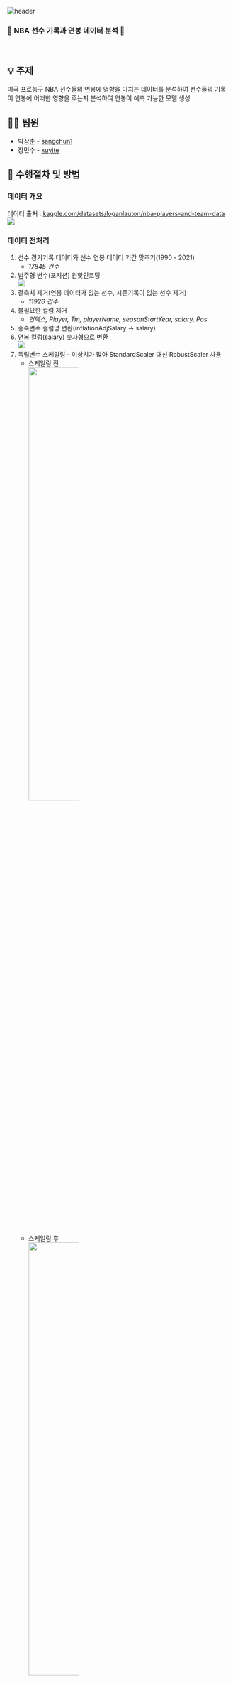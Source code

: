 ![header](https://capsule-render.vercel.app/api?type=waving&color=auto&height=200&section=header&text=nba_salary&fontSize=50)

### :basketball: NBA 선수 기록과 연봉 데이터 분석 :basketball:
<br>

## :bulb: 주제
미국 프로농구 NBA 선수들의 연봉에 영향을 미치는 데이터를 분석하여 선수들의 기록이 연봉에 어떠한 영향을 주는지 분석하여 연봉이 예측 가능한 모델 생성

## 👨‍💼 팀원

<ul>
  <li>박상춘 - <a href="https://github.com/sangchun1">sangchun1</a></li>
  <li>장민수 - <a href="https://github.com/xuyite">xuyite</a></li>
</ul>

## :microscope: 수행절차 및 방법
### 데이터 개요
데이터 출처 : [kaggle.com/datasets/loganlauton/nba-players-and-team-data](https://www.kaggle.com/datasets/loganlauton/nba-players-and-team-data)
<br>
<img src="https://user-images.githubusercontent.com/121409511/228159529-b407c801-bc2f-4384-828c-9533ad29b35a.png"/>

### 데이터 전처리
<ol>
  <li>
    선수 경기기록 데이터와 선수 연봉 데이터 기간 맞추기(1990 - 2021)
    <ul><li><i>17845 건수</i></li></ul>
  </li>
  <li>
    범주형 변수(포지션) 원핫인코딩<br>
    <img src="https://user-images.githubusercontent.com/121409511/228165783-f7076292-3481-4a30-b5c5-428e4f1ecb1c.png"/>
  </li>
  <li>
    결측치 제거(연봉 데이터가 없는 선수, 시즌기록이 없는 선수 제거)
    <ul><li><i>11926 건수</i></li></ul>
  </li>
  <li>
    불필요한 컬럼 제거
    <ul><li><i>인덱스, Player, Tm, playerName, seasonStartYear, salary, Pos</i></li></ul>
  </li>
  <li>
    종속변수 컬럼명 변환(inflationAdjSalary -> salary)
  </li>
  <li>
    연봉 컬럼(salary) 숫자형으로 변환<br>
    <img src="https://user-images.githubusercontent.com/121409511/228166704-3d0a5e83-7849-4f21-b364-73b28b85e385.png"/>
  </li>
  <li>
    독립변수 스케일링 - 이상치가 많아 StandardScaler 대신 RobustScaler 사용
    <ul>
      <li>
        스케일링 전<br>
        <img src="https://user-images.githubusercontent.com/121409511/228167606-2527a370-013f-45bc-9697-0f76293619e2.png" width=50%/>
      </li>
      <li>
        스케일링 후<br>
        <img src="https://user-images.githubusercontent.com/121409511/228167611-d9470099-773d-4a93-8855-a5e510296b64.png" width=50%/>
      </li>
    </ul>
  </li>
 </ol>
 <ul><li>총 11926개의 데이터 건수와 33개의 변수( 독립변수(X) : 32, 종속변수(Y) : 1 )</li></ul>

### 상관분석
### 회귀분석
### 회귀분석 모형 비교 분석
총 6개의 모형
<ol>
  <li>Ordinary Least Squares(OLS)</li>
  <li>Linear Regression</li>
  <li>의사결정나무(Decision Tree)</li>
  <li>Support Vector Machine(SVM)</li>
  <li>랜덤 포레스트(Random Forest)</li>
  <li>인공신경망(Artificial Neural Network)</li>
</ol>
다중공선성 의심으로 의존적인 변수들 제거
<ul><li></li></ul>
후진제거법으로 유의하지 않은 변수들 제거
<ul><li></li></ul>
분석 방법:
<ol>
  <li>모델 테스트</li>
  <li>GridSearchCV 또는 RandomSearchCV로 최적의 파라미터 탐색</li>
  <li>최적의 파라미터로 모델 생성</li>
  <li>정확도 : R-squared, 오차 : 평균 제곱근 오차(RMSE)</li>
</ol>

## :bar_chart: 결과물
<img src="https://user-images.githubusercontent.com/121409511/228169963-119a9b25-f756-4a2e-a692-5185f371a7fd.png"/>

[PPT 발표자료](https://docs.google.com/presentation/d/1zm7ERAnbzVLzFRGdovSC0qN0e-pP-3u6laDKWe4dpZY/edit?usp=sharing)

## :seedling: 사용 언어
<div align="left">
  <img src="https://img.shields.io/badge/Python-3776AB?style=flat-square&logo=python&logoColor=white"/>
  <img src="https://img.shields.io/badge/R-276DC3?style=flat-square&logo=r&logoColor=white"/>
</div>

## :open_file_folder: 사용 패키지
<div align="left">
  <img src="https://img.shields.io/badge/pandas-%23150458.svg?style=flat-square&logo=pandas&logoColor=white"/>
  <img src="https://img.shields.io/badge/numpy-%23013243.svg?style=flat-square&logo=numpy&logoColor=white"/>
  <img src="https://img.shields.io/badge/Matplotlib-%23ffffff.svg?style=flat-square&logo=Matplotlib&logoColor=black"/>
  <img src="https://img.shields.io/badge/seaborn-6478a6?style=flat-square&logo=seaborn&logoColor=white"/>
</div>
<div align="left">
  <img src="https://img.shields.io/badge/SciPy-%230C55A5.svg?style=flat-square&logo=scipy&logoColor=%white"/>
  <img src="https://img.shields.io/badge/scikit--learn-%23F7931E.svg?style=flat-square&logo=scikit-learn&logoColor=white"/>
  <img src="https://img.shields.io/badge/statsmodels-3f51b5?style=flat-square&logo=statsmodels&logoColor=white"/>
  <img src="https://img.shields.io/badge/Keras-%23D00000.svg?style=flat-square&logo=Keras&logoColor=white"/>
</div>

## :computer: 사용 툴
<div align="left">
  <img src="https://img.shields.io/badge/Visual Studio Code-007ACC?style=flat-square&logo=visualstudiocode&logoColor=white"/>
  <img src="https://img.shields.io/badge/Jupyter-F37626?style=flat-square&logo=jupyter&logoColor=white"/>
  <img src="https://img.shields.io/badge/RStudio-4285F4?style=flat-square&logo=rstudio&logoColor=white"/>
</div>
<div align="left">
  <img src="https://img.shields.io/badge/Git-%23F05033.svg?style=flat-square&logo=git&logoColor=white"/>
  <img src="https://img.shields.io/badge/Github-181717?style=flat-square&logo=github&logoColor=white"/>
  <img src="https://img.shields.io/badge/Microsoft Powerpoint-B7472A?style=flat-square&logo=microsoftpowerpoint&logoColor=white"/>
</div>

![Footer](https://capsule-render.vercel.app/api?type=waving&color=auto&height=150&section=footer)
